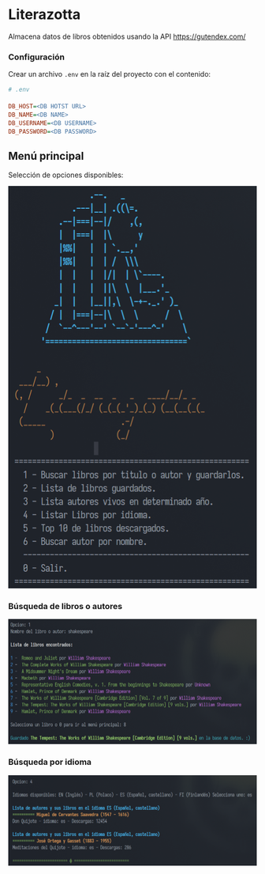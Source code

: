 # Literazotta

Almacena datos de libros obtenidos usando la API https://gutendex.com/



### Configuración

Crear un archivo `.env`  en la raíz del proyecto con el contenido:

```ini
# .env

DB_HOST=<DB HOTST URL>
DB_NAME=<DB NAME>
DB_USERNAME=<DB USERNAME>
DB_PASSWORD=<DB PASSWORD>
```

## Menú principal

Selección de opciones disponibles:

![Menú principal](https://github.com/Frikilinux/literazotta_imgs/blob/main/2024-06-20_21:55:14.png?raw=true)

### Búsqueda de libros o autores 

![Búsqueda de libros](https://github.com/Frikilinux/literazotta_imgs/blob/main/2024-06-20_22:44:57.png?raw=true)

### Búsqueda por idioma

![Lista por idioma](https://github.com/Frikilinux/literazotta_imgs/blob/main/2024-06-20_22:48:04.png?raw=true)

